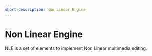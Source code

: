 ```yaml
---
short-description: Non Linear Engine
...
```


# Non Linear Engine

NLE is a set of elements to implement Non Linear multimedia editing.
